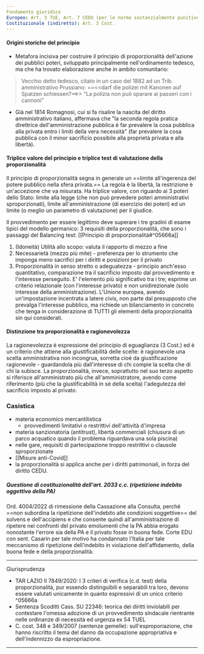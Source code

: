 ```yaml
---
Fondamento giuridico 
Europeo: Art. 5 TUE, Art. 7 CEDU (per le norme sostanzialmente punitive), Art. 1 prot. 1 CEDU (per le limitazioni alla proprietà)
Costituzionale (indiretto): Art. 3 Cost.
---
```

#### Origini storiche del principio
- Metafora incisiva per costruire il principio di proporzionalità dell'azione dei pubblici poteri, sviluppato principalmente nell'ordinamento tedesco, ma che ha trovato elaborazione anche in ambito comunitario:
>Vecchio detto tedesco, citato in un caso del 1882 ad un Trib. amministrativo Prussiano: ==<<darf die polizei mit Kanonen auf Spatzen schiessen?==>> "La polizia non può sparare ai passeri con i cannoni"

- Già nel 1814 Romagnosi, cui si fa risalire la nascita del diritto amministrativo italiano, affermava che "la seconda regola pratica direttrice dell'amministrazione pubblica è far prevalere la cosa pubblica alla privata entro i limiti della vera necessità" (far prevalere la cosa pubblica con il minor sacrificio possibile alla proprietà privata e alla libertà).

#### Triplice valore del principio e triplice test di valutazione della proporzionalità
Il principio di proporzionalità segna in generale un ==limite all'ingerenza del potere pubblico nella sfera privata.== La regola è la libertà, la restrizione è un'accezione che va misurata.
Ha triplice valore, con riguardo ai 3 poteri dello Stato: limite alla legge (che non può prevedere poteri amministrativi sproporzionati), limite all'amministrazione (di esercizio dei poteri)  ed un limite (o meglio un parametro di valutazione) per il giudice.

Il provvedimento per essere legittimo deve superare i tre gradini di esame tipici del modello germanico: 3 requisiti della proporzionalità, che sono i passaggi del Balancing test:  [[Principio di proporzionalità#^05666a]]
1. (Idoneità) Utilità allo scopo: valuta il rapporto di mezzo a fine
2. Necessarietà (mezzo più mite) - preferenza per lo strumento che imponga meno sacrifici per i diritti e posizioni per il privato
3. Proporzionalità in senso stretto o adeguatezza - principio anch'esso quantitativo, comparazione tra il sacrificio imposto dal provvedimento e l'interesse perseguito. E' l'elemento più significativo tra i tre; esprime un criterio relazionale (con l'interesse privato) e non unidirezionale (solo interesse della amministrazione). L'Unione europea, avendo un'impostazione incentrata a latere civis, non parte dal presupposto che prevalga l'interesse pubblico, ma richiede un bilanciamento in concreto che tenga in considerazione di TUTTI gli elementi della proporzionalità sin qui considerati.

#### Distinzione tra proporzionalità e ragionevolezza
La ragionevolezza è espressione del principio di eguaglianza (3 Cost.) ed è un criterio che attiene alla giustificabilità delle scelte: è ragionevole una scelta amministrativa non incongrua, sorretta cioé da giustificazione ragionevole - guardandola più dall'interesse di chi compie la scelta che di chi la subisce.
La proporzionalità, invece, soprattutto nel suo terzo aspetto si riferisce all'amministrato più che all'amministratore, avendo come riferimento (più che la giustificabilità in sè della scelta) l'adegutezza del sacrificio imposto al privato.

### Casistica
- materia economico mercantilistica
	- provvedimenti limitativi o restrittivi dell'attività d'impresa
- materia sanzionatoria (antitrust), libertà commerciali (chiusura di un parco acquatico quando il problema riguardava una sola piscina)
- nelle gare, requisiti di partecipazione troppo restrittivi o clausole sproporzionate
- [[Misure anti-Covid]]
- la proporzionalità si applica anche per i diritti patrimoniali, in forza del diritto CEDU.

##### Questione di costituzionalità dell'art. 2033 c.c. (ripetizione indebito oggettivo della PA)
Ord. 4004/2022 di rimessione della Cassazione alla Consulta, perché ==non subordina la ripetizione dell'indebito alle condizioni soggettive== del solvens e dell'accipiens e che consente quindi all'amministrazione di ripetere nei confronti del privato emolumenti che la PA abbia erogato nonostante l'errore sia della PA e il privato fosse in buona fede.
Corte EDU con sent. Casarin per tale motivo ha condannato l'Italia per tale meccanismo di ripetizione dell'indebito in violazione dell'affidamento, della buona fede e della proporzionalità. 


---
Giurisprudenza
- TAR LAZIO II 7849/2020: I 3 criteri di verifica (c.d. test) della proporzionalità, pur essendo distinguibili e separabili tra loro, devono essere valutati unicamente in quanto espressivi di un unico criterio ^05666a
- Sentenza Scoditti Cass. SU 22346: teorica dei diritti inviolabili per contestare l'omessa adozione di un provvedimento sindacale rientrante nelle ordinanze di necessità ed urgenza ex 54 TUEL 
- C. cost. 348 e 349/2007 (sentenze gemelle): sull'esproporiazione, che hanno riscritto il tema del danno da occupazione appropriativa e dell'indennizzo da espropriazione.
---